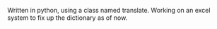 Written in python, using a class named translate. Working on an excel system to fix up the dictionary as of now.

